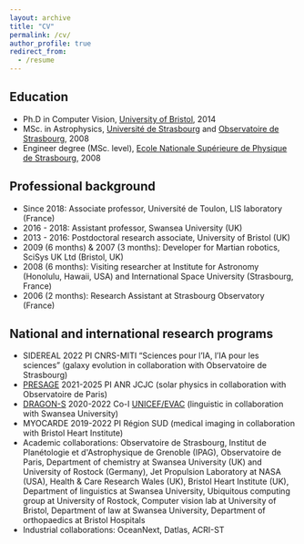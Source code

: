 ```yaml
---
layout: archive
title: "CV"
permalink: /cv/
author_profile: true
redirect_from:
  - /resume
---
```



Education
------
* Ph.D in Computer Vision, [University of Bristol](https://www.bristol.ac.uk/), 2014
* MSc. in Astrophysics, [Université de Strasbourg](https://www.unistra.fr/iut-lps) and [Observatoire de Strasbourg](https://astro.unistra.fr/fr/), 2008
* Engineer degree (MSc. level), [Ecole Nationale Supérieure de Physique de Strasbourg](https://www.telecom-physique.fr/), 2008

Professional background
------
* Since 2018: Associate professor, Université de Toulon, LIS laboratory (France)
* 2016 - 2018: Assistant professor, Swansea University (UK)
* 2013 - 2016: Postdoctoral research associate, University of Bristol (UK)
* 2009 (6 months) & 2007 (3 months): Developer for Martian robotics, SciSys UK Ltd (Bristol, UK)
* 2008 (6 months): Visiting researcher at Institute for Astronomy (Honolulu, Hawaii, USA) and International Space University (Strasbourg, France)
* 2006 (2 months): Research Assistant at Strasbourg Observatory (France)
  
National and international research programs
------
* SIDEREAL 2022 PI CNRS-MITI “Sciences pour l’IA, l’IA pour les sciences” (galaxy evolution in collaboration with Observatoire de Strasbourg)
* [PRESAGE](https://presage.lis-lab.fr/) 2021-2025 PI ANR JCJC (solar physics in collaboration with Observatoire de Paris)
* [DRAGON-S](https://www.swansea.ac.uk/project-dragon-s/) 2020-2022 Co-I [UNICEF/EVAC](https://www.end-violence.org/) (linguistic in collaboration with Swansea University)
* MYOCARDE 2019-2022 PI Région SUD (medical imaging in collaboration with Bristol Heart Institute)
* Academic collaborations: Observatoire de Strasbourg, Institut de Planétologie et d'Astrophysique de Grenoble (IPAG), Observatoire de Paris, Department of chemistry at Swansea University (UK) and University of Rostock (Germany), Jet Propulsion Laboratory at NASA (USA), Health & Care Research Wales (UK), Bristol Heart Institute (UK), Department of linguistics at Swansea University, Ubiquitous computing group at University of Rostock, Computer vision lab at University of Bristol, Department of law at Swansea University, Department of orthopaedics at Bristol Hospitals
* Industrial collaborations: OceanNext, Datlas, ACRI-ST

